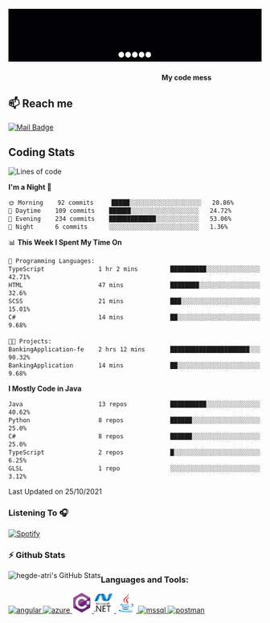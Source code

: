![](https://github.com/hegde-atri/hegde-atri/blob/main/ezgif.com-gif-maker.gif)
#### &nbsp;&nbsp;&nbsp;&nbsp;&nbsp;&nbsp;&nbsp;&nbsp;&nbsp;&nbsp;&nbsp;&nbsp;&nbsp;&nbsp;&nbsp;&nbsp;&nbsp;&nbsp;&nbsp;&nbsp;&nbsp;&nbsp;&nbsp;&nbsp;&nbsp;&nbsp;&nbsp;&nbsp;&nbsp;&nbsp;&nbsp;&nbsp;&nbsp;&nbsp;&nbsp;&nbsp;&nbsp;&nbsp;&nbsp;&nbsp;&nbsp;&nbsp;&nbsp;&nbsp;&nbsp;&nbsp;&nbsp;&nbsp;&nbsp;&nbsp;&nbsp;&nbsp;&nbsp;&nbsp;&nbsp;&nbsp;&nbsp;&nbsp;&nbsp;&nbsp;&nbsp;&nbsp;&nbsp;&nbsp;&nbsp;&nbsp;&nbsp;&nbsp;&nbsp;&nbsp;&nbsp;&nbsp;&nbsp;&nbsp;&nbsp;&nbsp;&nbsp;&nbsp;&nbsp;&nbsp;&nbsp;&nbsp;&nbsp;&nbsp;&nbsp;&nbsp;&nbsp;&nbsp;&nbsp;&nbsp;&nbsp; My code mess



## 📫 Reach me
[![Mail Badge](https://img.shields.io/badge/-hegde_atri-c0392b?style=flat&labelColor=c0392b&logo=gmail&logoColor=white)](mailto:dev.hegdeatri@gmail.com)

## Coding Stats

<!--START_SECTION:waka-->
![Lines of code](https://img.shields.io/badge/From%20Hello%20World%20I%27ve%20Written-1.0%20million%20lines%20of%20code-blue)

**I'm a Night 🦉** 

```text
🌞 Morning    92 commits     █████░░░░░░░░░░░░░░░░░░░░   20.86% 
🌆 Daytime    109 commits    ██████░░░░░░░░░░░░░░░░░░░   24.72% 
🌃 Evening    234 commits    █████████████░░░░░░░░░░░░   53.06% 
🌙 Night      6 commits      ░░░░░░░░░░░░░░░░░░░░░░░░░   1.36%

```


📊 **This Week I Spent My Time On** 

```text
💬 Programming Languages: 
TypeScript               1 hr 2 mins         ██████████░░░░░░░░░░░░░░░   42.71% 
HTML                     47 mins             ████████░░░░░░░░░░░░░░░░░   32.6% 
SCSS                     21 mins             ███░░░░░░░░░░░░░░░░░░░░░░   15.01% 
C#                       14 mins             ██░░░░░░░░░░░░░░░░░░░░░░░   9.68%

🐱‍💻 Projects: 
BankingApplication-fe    2 hrs 12 mins       ██████████████████████░░░   90.32% 
BankingApplication       14 mins             ██░░░░░░░░░░░░░░░░░░░░░░░   9.68%

```

**I Mostly Code in Java** 

```text
Java                     13 repos            ██████████░░░░░░░░░░░░░░░   40.62% 
Python                   8 repos             ██████░░░░░░░░░░░░░░░░░░░   25.0% 
C#                       8 repos             ██████░░░░░░░░░░░░░░░░░░░   25.0% 
TypeScript               2 repos             █░░░░░░░░░░░░░░░░░░░░░░░░   6.25% 
GLSL                     1 repo              ░░░░░░░░░░░░░░░░░░░░░░░░░   3.12%

```



 Last Updated on 25/10/2021
<!--END_SECTION:waka-->

### Listening To 🎧
[![Spotify](https://novatorem-hegde-atri.vercel.app/api/spotify)](https://open.spotify.com/user/hegde_atri)

### :zap: Github Stats
  <img align="left" alt="hegde-atri's GitHub Stats" src="https://github-readme-stats-hegde-atri.vercel.app/api?username=hegde-atri&show_icons=true&hide_border=true&theme=dracula" />

<h3 align="left">Languages and Tools:</h3>
<p align="left"> <a href="https://angular.io" target="_blank"> <img src="https://angular.io/assets/images/logos/angular/angular.svg" alt="angular" width="40" height="40"/> </a> <a href="https://azure.microsoft.com/en-in/" target="_blank"> <img src="https://www.vectorlogo.zone/logos/microsoft_azure/microsoft_azure-icon.svg" alt="azure" width="40" height="40"/> </a> <a href="https://www.w3schools.com/cs/" target="_blank"> <img src="https://raw.githubusercontent.com/devicons/devicon/master/icons/csharp/csharp-original.svg" alt="csharp" width="40" height="40"/> </a> <a href="https://dotnet.microsoft.com/" target="_blank"> <img src="https://raw.githubusercontent.com/devicons/devicon/master/icons/dot-net/dot-net-original-wordmark.svg" alt="dotnet" width="40" height="40"/> </a> <a href="https://www.java.com" target="_blank"> <img src="https://raw.githubusercontent.com/devicons/devicon/master/icons/java/java-original.svg" alt="java" width="40" height="40"/> </a> <a href="https://www.microsoft.com/en-us/sql-server" target="_blank"> <img src="https://www.svgrepo.com/show/303229/microsoft-sql-server-logo.svg" alt="mssql" width="40" height="40"/> </a> <a href="https://postman.com" target="_blank"> <img src="https://www.vectorlogo.zone/logos/getpostman/getpostman-icon.svg" alt="postman" width="40" height="40"/> </a> </p>
